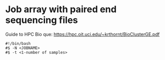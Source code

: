 # Job array with paired end sequencing files

Guide to HPC Bio que: https://hpc.oit.uci.edu/~krthornt/BioClusterGE.pdf 

```
#!/bin/bash
#$ -N <JOBNAME>
#$ -t <1-number of samples>
```

